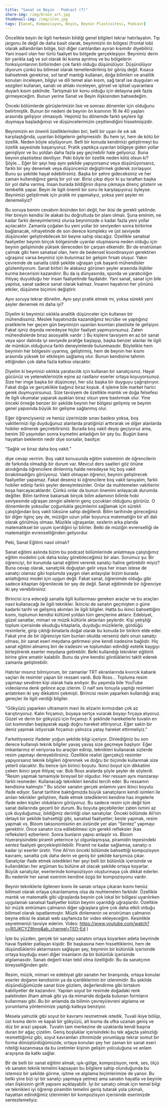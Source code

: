 ```yaml
---
title: "Sanat ve Beyin - Podcast (7)"
share-img: /img/brain_art.jpg
thumbnail-img: /img/icon.jpg
tags: [Sanat, Kompozisyon, Beyin, Beynin Plastisitesi, Podcast]
---
```



Öncelikle beyin ile ilgili herkesin bildiği genel bilgileri tekrar hatırlayalım. Tıp jargonu ile değil de daha basit olarak, beynimizin ön bölgesi (frontal lob) olarak adlandırılan bölge, bizi diğer canlılardan ayıran kısımdır diyebiliriz. Yani insanî olan her türlü faaliyet bu bölgede gerçekleşiyor. Beynimiz derin bir yarıkla sağ ve sol olarak iki kısma ayrılmış ve bu bölgelerin fonksiyonlarının birbirinden çok farklı olduğu düşünülüyor. Düşünülüyor diyorum çünkü bu bilimsel olarak temellendirilmiş bir görüş değil. Kısaca bahsetmek gerekirse, sol taraf mantığı kullanan, doğa bilimleri ve analitik konuları inceleyen, bilgiyi ve dili temel alan kısım, sağ taraf ise duyguları ve sezgileri kullanan, sanatı ve ahlakı inceleyen, görsel ve işitsel uyaranlara duyarlı kısım şeklinde. Tartışmalı bir konu olduğu için detayına pek fazla girmeyeceğim. Bunun yerine Sanat ve Beyin ilişkisinden bahsedeğim.

Önceki bölümlerde görüşlerimizin lise ve sonrası dönemler için olduğunu belirtmiştik. Bunun bir nedeni de beynin ön kısmının 16 ile 40 yaşları arasında gelişiyor olmasıydı. Hepimiz bu dönemde farklı şeylere ilgi duymaya başladığımızı ve düşüncelerimizin çeşitlendiğini hissetmişizdir. 

Beynimizin en önemli özelliklerinden biri, belli bir uyarı ile sık sık karşılaştığında, uyarılan bölgelerin gelişmesidir. Bu hem iyi, hem de kötü bir özellik. Neden böyle söylüyorum. Belli bir konuda kendimizi geliştirmeyi bu özellik sayesinde başarıyoruz. Pratik yaptıkça uyarılan bölgeye giden yollar genişliyor ve bu yoldan daha fazla şey geçirebilir hale geliyoruz. Buna beynin plastisitesi deniliyor. Peki böyle bir özellik neden kötü olsun ki? Şöyle… Eğer bir şeyi hep aynı şekilde yapıyorsanız veya düşünüyorsanız, farklı bir şey denemek veya düşüncenizi değiştirmek giderek zorlaşıyor. Bunu şu şekilde hayal edebilirsiniz. Başka bir şehre gideceksiniz ve her zaman kullandığınız geniş bir yol var. Birisi çıkıp diyor ki şu taraftan başka bir yol daha varmış. İnsan burada bildiğinin dışına çıkmaya direnç gösterir ve tembellik yapar. Beyin ile ilgili önemli bir soru ile karşılaşıyoruz öyleyse. Beynimizi geliştirmek için pratik mi yapmalıyız, yoksa yeni şeyler mi denemeliyiz?

Bu soruya benim cevabım ikisinden biri değil, her ikisi de gerekli şeklinde. Her bireyin kendisi ile alakalı bu doğrultuda bir planı olmalı. Şuna eminim, ne kadar farklı deneyimlerimiz olursa beynimizde o kadar fazla yeni yollar açılacaktır. Zamanla çoğalan bu yeni yollar bir seviyeden sonra birbirine bağlanacak, nihayetinde de son derece kompleks ve üst seviyede düşünceler geliştirebilecek bir beyne sahip olacağız. Özellikle sanatsal faaliyetler beynin birçok bölgesinde uyarılar oluşmasına neden olduğu için beynin gelişiminde yüksek dereceden bir çarpan etkenidir. Bir de enstrüman çalmak gibi hem sanatsal olan, hem de bedensel koordinasyon gerektiren uğraşınız varsa beyniniz için bulunmaz bir gelişim fırsatı oluşur. Yakın çevremde de sanatla ciddi şekilde uğraşan çok başarılı mühendisler gözlemliyorum. Sanat birbiri ile alakasız görünen şeyler arasında ilişkiler kurma becerisini kazandırır. Bu da iş dünyasında, sporda ve yaratıcılığın ihtiyaç duyulduğu her insan faaliyetinde faydalıdır. Yani sanat, sanat için bile yapılsa, sanat sadece sanat olarak kalmaz. İnsanın hayatının her yönünü etkiler, düşünme biçimini değiştirir.

Aynı soruya tekrar dönelim. Aynı şeyi pratik etmek mi, yoksa sürekli yeni şeyler denemek mi daha iyi?

Diyelim ki beyninizi sıklıkla analitik düşünceler için kullanan bir mühendissiniz. Meslek hayatınızda kazandığınız tecrübe ve yaptığınız pratiklerle her geçen gün beyninizin uyarılan kısımları plastisite ile gelişiyor. Fakat işiniz dışında neredeyse hiçbir faaliyet yapmıyorsunuz. Zaten mühendislerde biraz asosyallik vardır :) Bu kişilere tavsiyem en az bir sanat veya spor dalında iyi seviyede pratiğe başlayıp, başka benzer alanlar ile ilgili de mümkün olduğunca farklı deneyimlerde bulunmasıdır. Böylelikle hem beyninin her bölgesini uyarmış, geliştirmiş, hem de beynin her kısmı arasında yüksek bir etkileşim sağlamış olur. Bunun kendisine tahmin ettiğinden çok daha fazla katkısı olacaktır.

Diyelim ki beyninizi sıklıkla yaratacılık için kullanan bir sanatçısınız. Hayal gücünüz ve yeteneklerinizle eşine az rastlanır eserler ortaya koyuyorsunuz. Size her imge başka bir düşünceyi, her söz başka bir duyguyu çağrıştırıyor. Fakat doğa ve gerçeklikle bağınız biraz kopuk. 4 işleme bile market harici gerek duymuyorsunuz. Size tavsiyem de özellikle mantık ve doğa felsefesi ile ilgili okumalar yaparak ayakları biraz olsun yere bastırmak olur. Yine önceki örneğe benzer bir şekilde beynin her bölgesi gelişmiş ve beynin genel yapısında büyük bir gelişme sağlanmış olur. 

Eğer öğrenciyseniz ve henüz üzerinizde sınav baskısı yoksa, boş vakitlerinizi ilgi duyduğunuz alanlarda pratiğinizi arttırarak ve diğer alanlarda hobiler edinerek geçirebilirsiniz. 
Burada boş vakit deyip geçiyoruz ama, benim 30 yaşımdan sonra kıymetini anladığım bir şey bu. Bugün bana hayattan beklentin nedir diye sorsalar, basitçe:

“Sağlık ve biraz daha boş vakit.” 

diye cevap veririm. Boş vakit konusunda eğitim sisteminin de öğrencilerin de farkında olmadığı bir durum var. Mevcut ders saatleri göz önüne alındığında öğrencilere dinlenmiş halde neredeyse hiç boş vakit bırakılmadığını görüyoruz. Vakti olmayan öğrenci, beynini geliştirecek faaliyetler yapamaz. Fakat deseniz ki öğrencilere boş vakit tanıyalım, farklı hobiler edinip farklı şeyler deneyimlesinler. Onlar da muhtemelen vakitlerini boşa harcayacaklardır. Çünkü onlar da bunun önemini anlayacak durumda değiller. Bilim tarihine bakarsak birçok bilim adamının bilimle hobi seviyesinde uğraşan zengin ailelerin genç çocukları olduğunu görürüz. O dönemlerde yoksullar çoğunlukla geçimlerini sağlamak için sürekli çalıştığından boş vakit lüksüne sahip değillerdi. Bilim tarihinde göreceğiniz bir diğer ilginç şey de, müziğin uzun yıllar boyunca matematiğin bir alt dalı olarak görülmüş olması. Müzikle uğraşanlar, seslerin arka planda matematiksel bir uyum içerdiğini iyi bilirler. Belki de müziğin evrenselliği de matematiğin evrenselliğinden geliyordur.

Peki, Sanat Eğitimi nasıl olmalı?

Sanat eğitimi aslında bizim bu podcast bölümlerinde anlatmaya çalıştığımız eğitim modelini çok daha kolay görebileceğimiz bir alan. Sorumuz şu: Bir öğrenciyi, bir kurumda sanat eğitimi vererek  sanatçı haline getirebilir miyiz? Buna cevap olarak, sanatçılık doğuştan gelir veya her insan istese de sanatçı olamaz gibi toplumda yaygın olan anlayışlar bizim burada anlattığımız model için uygun değil. Fakat sanat, öğrenimde olduğu gibi sadece kitaptan öğrenilecek bir şey de değil. Sanat eğitiminde bir öğrenciye iki şey verebilirsiniz: 

Birincisi icra edeceği sanatla ilgili kullanması gereken araçlar ve bu araçları nasıl kullanacağı ile ilgili teknikler. İkincisi de sanatın geçmişten o güne kadarki tarihi ve gelişmiş akımları ile ilgili bilgiler. Hatta bu ikinci bahsettiğim kısmı, toplumun kendisi kültürel yoldan tüm gençlerine aktarır. Edebiyat, güzel sanatlar, mimari ve müzik kültürle aktarılan şeylerdir. Kişi yetiştiği toplum içerisinde okuduğu kitaplarla, duyduğu müziklerle, gördüğü resimlerle, girip çıktığı binalarla doğal olarak bu konuda bir birikim elde eder. Fakat yine de bir öğrenciye  tüm bunları okulda verseniz dahi onun sanatçı olması, bir sanat eseri meydana getirmesi yine kendi iradesine bağlıdır. Hiç sanat eğitimi almamış biri de iradesini ve toplumdan edindiği estetik kaygıyı birleştirerek eserler meydana getirebilir. Belki kullandığı teknikler eğitimli birine göre amatör kalabilir. Bunu da yine kendisi gördüklerini taklit ederek zamanla geliştirebilir.

Hatırlar mısınız bilmiyorum, bir zamanlar TRT ekranlarında kıvırcık kabarık saçları ile resimler yapan bir ressam vardı. Bob Ross… Topluma resim yapmayı sevdiren kişi olarak hala anılıyor. Bu yaşımda bile YouTube videolarına denk gelince açıp izlerim. O naif ses tonuyla yaptığı resimleri anlatırken iki şey dikkatimi çekmişti. Birincisi resim yaparken kullandığı araç gereçler ile ilgili verdiği bilgiler. 

"Gökyüzü yaparken ultramarin mavi ile alizarin kırmızıdan çok az karıştırıyoruz. Kalın fırçamızı, boyaya sertçe vurarak boyayı fırçaya alıyoruz. Güzel ve derin bir gökyüzü için fırçamızı X şeklinde hareketlerle tuvalin en üst kısmından başlayarak aşağı doğru hareket ettiriyoruz. Eğer sakin bir deniz yapmak istiyorsak fırçamızı yalnızca yatay hareket ettirmeliyiz." 

Farkettiyseniz ifadeler yoğun şekilde bilgi içeriyor. Dinlediğiniz bu son derece kullanışlı teknik bilgiler yavaş yavaş size geçmeye başlıyor. Eğer imkanlarınız el veriyorsa bu araçları edinip, teknikleri kullanarak sizlerde resim yapmayı deneyebilirsiniz. Özellikle realist (gerçekçi) resimler yapıyorsanız teknik bilgileri öğrenmek ve doğru bir biçimde kullanmak size yeterli olacaktır. Bu bence işin birinci boyutu. İkinci boyut için dikkatimi çeken ikinci şeye ihtiyaç var. Bob Ross aralarda şöyle şeyler de söylerdi. "Resim yapmak tamamiyle bireysel bir olgudur. Her ressam aynı manzarayı farklı resmeder. Kullanacağı teknikleri kendisi tercih eder. Bu ressamın kendisine kalmıştır." Bu sözler sanatın gerçek anlamını yani ikinci boyutu ifade ediyor. Sanat tarihine baktığımızda büyük sanatçıların kendi isimleri ile anılan teknikler geliştiren, ifade etmek istediklerini kendine has imgelerle ifade eden kişiler olduklarını görüyoruz. Bu sadece resim için değil tüm sanat dallarında geçerli bir durum. Bu boyuta geçebilenler zaten ismini az çok duyduğumuz, bildiğimiz derinliği olan sanatçılar. Önceki bölümde Ali’nin detaylı bir şekilde bahsettiği gibi, sanatsal faaliyetler; beste yapmak, resim yapmak vs. Bloom taksonomisinin en üstünde yer alan “Sentez” yapmayı gerektirir. Önce sanatın icra edilebilmesi için gerekli refleksler (kas refleksleri) ezberlenir. Sonra bunların yapısı anlaşılır vs. Bloom hiyerarşisindeki piramit yeterince iyi olgunlaşmışsa, piramidin tepesindeki sentez faaliyeti gerçekleştirilebilir. Piramit ne kadar sağlamsa, sanatçı o kadar iyi eserler üretir. Yine Ali’nin önceki bölümde bahsettiği kompozisyon kavramı, sanatta çok daha derin ve geniş bir şekilde karşımıza çıkar. Sanatçılar ifade etmek istedikleri her şeyi belli bir bütünlük içerisinde ve kullandıkları her argüman bu bütüne ait olacak şekilde ortaya koyarlar. Büyük sanatçılar, eserlerinde kompozisyon oluşturmaya  çok dikkat ederler. Bu nedenle her sanat eserinin kendine özgü bir kompozisyonu vardır. 

Beynin tekniklerle ilgilenen kısmı ile sanatı ortaya çıkaran kısmı henüz bilimsel olarak ortaya çıkarılamamış olsa da muhtemelen farklıdır. Özellikle mantık ve matematik gibi uğraşlarda beynin çok lokal bir bölgesi uyarılırken uygulamalı sanatsal faaliyetler bütün beynin uyarıldığı uğraşlardır. Özellikle bir müzik entrümanı çalmanın diğer uğraşlara göre çok daha etkili olduğu bilimsel olarak ispatlanmıştır. Müzik dinlemenin ve enstrüman çalmanın beyne etkisi ile alakalı web sayfamıza bir video ekleyeceğim. Kesinlikle seyretmenizi tavsiye ederim. Video: https://www.youtube.com/watch?v=R0JKCYZ8hng&ab_channel=TED-Ed )

İşte bu yüzden, gerçek bir sanatçı sanatını ortaya koyarken adeta beyninde havai fişekler patlayan kişidir. Bir başkasına hem hissettiklerini, hem de düşündüklerini aktarmasını sağlayan şey, beyninin bir bütünlük içerisinde ortaya koyduğu eseri diğer insanların da bir bütünlük içerisinde algılamasıdır. Sanatı değerli kılan tekil olma özelliğidir. Bu da sanatçının bireyselliğinden gelir. 

Resim, müzik, mimari ve edebiyat gibi sanatın her branşında, ortaya konular eserler doğanın kendisinin ya da içerdiklerinin bir izlenimidir. Bu şekilde düşündüğümüzde sanat bize gözlem, değerlendirme gibi birtakım kabiliyetler de kazandırır. Yapılan soyut bir resimde doğadaki renk paletinden ilham almak gibi ya da mimaride doğada bulunan formların kullanması gibi. Bu bir anlamda da bilimin çevreyi/evreni algılama ve yorumlama yöntemimize yaptığı katkıya benziyor. 

Mesela yalnızlık gibi soyut bir kavramı resmetmek istedik. Tuvali ikiye bölüp, üst kısma derin ve kapalı bir gökyüzü, alt kısma da ufka uzanan geniş ve düz bir arazi yapsak. Tuvalin tam merkezine de uzaklarda kendi başına duran bir ağaç çizelim. Geniş boşluklar içerisindeki bu tek ağaçta yalnızlığı resmettiğimiz gibi, soyut kavramları zihnimizde yorumlayıp tekrar somut bir forma dönüştürdüğümüzde, ortaya konulan şey her zaman bir sanat eseri niteliği kazanmasa da bu üretimler kişinin gelişim yolculuğuna ve anlam arayışına da katkı sağlar. 

Bir de belli bir sanat eğitimi almak; ışık-gölge, kompozisyon, renk, ses, ölçü vb sanatın teknik temelini kapsayan bu bilgilere sahip olunduğunda bu istemsiz bir şekilde görme, işitme ve algılama biçimlerimize de yansır. Bu belki yine bizi iyi bir sanatçı yapmaya yetmez ama sanatın hayatla ve beyinle olan ilişkisinin girift yapısını açıklayabilir. İyi bir sanatçı olmak için temel bilgi ve teknikleri iyi öğrenip piramitin temelini geniş tutarak yola çıkmalı, hayattan edindiğimiz izlenimleri bir kompozisyon içerisinde eserimizde sentezlemeliyiz.
